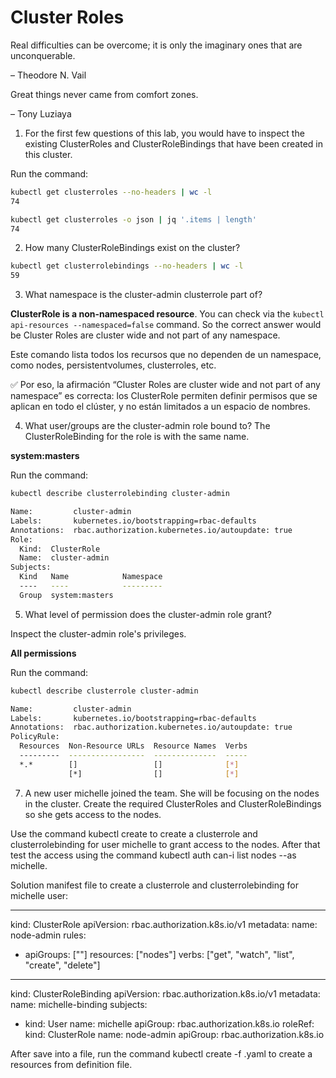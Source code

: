 # Cluster Roles

Real difficulties can be overcome; it is only the imaginary ones that are unconquerable.

– Theodore N. Vail

Great things never came from comfort zones.

– Tony Luziaya


1. For the first few questions of this lab, you would have to inspect the existing ClusterRoles and ClusterRoleBindings that have been created in this cluster.

Run the command: 

```bash
kubectl get clusterroles --no-headers | wc -l
74

kubectl get clusterroles -o json | jq '.items | length'
74
```

2. How many ClusterRoleBindings exist on the cluster?

```bash
kubectl get clusterrolebindings --no-headers | wc -l
59
```

3. What namespace is the cluster-admin clusterrole part of?

**ClusterRole is a non-namespaced resource**. You can check via the ``` kubectl api-resources --namespaced=false ``` command. So the correct answer would be Cluster Roles are cluster wide and not part of any namespace.

Este comando lista todos los recursos que no dependen de un namespace, como nodes, persistentvolumes, clusterroles, etc.

✅ Por eso, la afirmación “Cluster Roles are cluster wide and not part of any namespace” es correcta: los ClusterRole permiten definir permisos que se aplican en todo el clúster, y no están limitados a un espacio de nombres.

4. What user/groups are the cluster-admin role bound to?
The ClusterRoleBinding for the role is with the same name.

**system:masters**

Run the command: 

```bash
kubectl describe clusterrolebinding cluster-admin

Name:         cluster-admin
Labels:       kubernetes.io/bootstrapping=rbac-defaults
Annotations:  rbac.authorization.kubernetes.io/autoupdate: true
Role:
  Kind:  ClusterRole
  Name:  cluster-admin
Subjects:
  Kind   Name            Namespace
  ----   ----            ---------
  Group  system:masters  
```

5. What level of permission does the cluster-admin role grant?

Inspect the cluster-admin role's privileges.

**All permissions**

Run the command: 

```bash
kubectl describe clusterrole cluster-admin

Name:         cluster-admin
Labels:       kubernetes.io/bootstrapping=rbac-defaults
Annotations:  rbac.authorization.kubernetes.io/autoupdate: true
PolicyRule:
  Resources  Non-Resource URLs  Resource Names  Verbs
  ---------  -----------------  --------------  -----
  *.*        []                 []              [*]
             [*]                []              [*]
```

7. A new user michelle joined the team. She will be focusing on the nodes in the cluster. Create the required ClusterRoles and ClusterRoleBindings so she gets access to the nodes.

Use the command kubectl create to create a clusterrole and clusterrolebinding for user michelle to grant access to the nodes.
After that test the access using the command kubectl auth can-i list nodes --as michelle.

Solution manifest file to create a clusterrole and clusterrolebinding for michelle user:

---
kind: ClusterRole
apiVersion: rbac.authorization.k8s.io/v1
metadata:
  name: node-admin
rules:
- apiGroups: [""]
  resources: ["nodes"]
  verbs: ["get", "watch", "list", "create", "delete"]

---
kind: ClusterRoleBinding
apiVersion: rbac.authorization.k8s.io/v1
metadata:
  name: michelle-binding
subjects:
- kind: User
  name: michelle
  apiGroup: rbac.authorization.k8s.io
roleRef:
  kind: ClusterRole
  name: node-admin
  apiGroup: rbac.authorization.k8s.io


After save into a file, run the command kubectl create -f <file-name>.yaml to create a resources from definition file.











